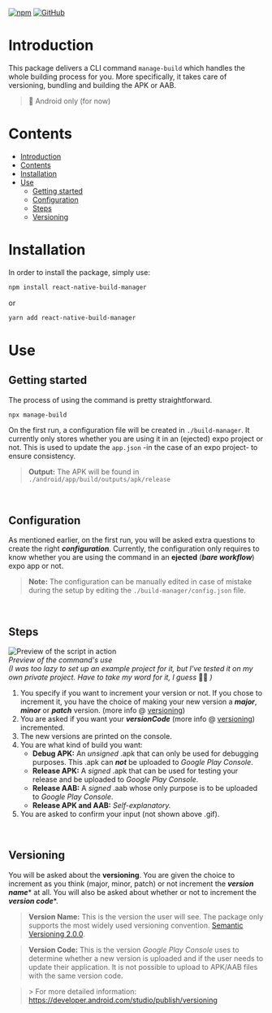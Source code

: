 [![npm](https://img.shields.io/npm/v/react-native-build-manager?logo=npm)](https://www.npmjs.com/package/react-native-build-manager)
[![GitHub](https://img.shields.io/github/license/tryphonx/react-native-build-manager?color=red&logo=github)](./LICENSE.md)

# Introduction

This package delivers a CLI command `manage-build` which handles the whole building process for you. More specifically, it takes care of versioning, bundling and building the APK or AAB.

> 🤖 Android only (for now)

# Contents

- [Introduction](#introduction)
- [Contents](#contents)
- [Installation](#installation)
- [Use](#use)
	- [Getting started](#getting-started)
	- [Configuration](#configuration)
	- [Steps](#steps)
	- [Versioning](#versioning)

# Installation

In order to install the package, simply use:

```powershell
npm install react-native-build-manager
```
or
```powershell
yarn add react-native-build-manager
```

# Use

## Getting started
The process of using the command is pretty straightforward.
```powershell
npx manage-build
```
On the first run, a configuration file will be created in `./build-manager`. It currently only stores whether you are using it in an (ejected) expo project or not. This is used to update the `app.json` -in the case of an expo project- to ensure consistency.

> **Output:** The APK will be found in `./android/app/build/outputs/apk/release`

<br/>

## Configuration
As mentioned earlier, on the first run, you will be asked extra questions to create the right **_configuration_**. Currently, the configuration only requires to know whether you are using the command in an **ejected** (**_bare workflow_**) expo app or not.

> **Note:** The configuration can be manually edited in case of mistake during the setup by editing the `./build-manager/config.json` file.

<br/>

## Steps
![Preview of the script in action](https://i.imgur.com/UQknWPU.gif)  
_Preview of the command's use_  
_\(I was too lazy to set up an example project for it, but I've tested it on my own private project. Have to take my word for it, I guess_ 🤷‍♂️ _\)_

1. You specify if you want to increment your version or not. If you chose to increment it, you have the choice of making your new version a **_major_**, **_minor_** or **_patch_** version. (more info @ [versioning](#versioning))
2. You are asked if you want your **_versionCode_** (more info @ [versioning](#versioning)) incremented.
3. The new versions are printed on the console.
4. You are what kind of build you want:
   - **Debug APK:** An _unsigned_ .apk that can only be used for debugging purposes. This .apk can **_not_** be uploaded to _Google Play Console_.
   - **Release APK:** A _signed_ .apk that can be used for testing your release and be uploaded to _Google Play Console_.
   - **Release AAB:** A _signed_ .aab whose only purpose is to be uploaded to _Google Play Console_.  
   - **Release APK and AAB:** _Self-explanatory._
5. You are asked to confirm your input (not shown above .gif).

<br/>

## Versioning

You will be asked about the **versioning**. You are given the choice to increment as you think (major, minor, patch) or not increment the **_version name_**\* at all. You will also be asked about whether or not to increment the **_version code_**\*.

> **Version Name:** This is the version the user will see. The package only supports the most widely used versioning convention. [Semantic Versioning 2.0.0](https://semver.org/).

> **Version Code:** This is the version _Google Play Console_ uses to determine whether a new version is uploaded and if the user needs to update their application. It is not possible to upload to APK/AAB files with the same version code.

> \> For more detailed information: https://developer.android.com/studio/publish/versioning